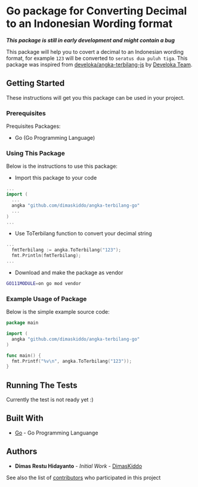 # Go package for Converting Decimal to an Indonesian Wording format

***This package is still in early development and might contain a bug***

This package will help you to covert a decimal to an Indonesian wording format, for example `123` will be converted to `seratus dua puluh tiga`. This package was inspired from [develoka/angka-terbilang-js](https://github.com/develoka/angka-terbilang-js) by [Develoka Team](https://github.com/develoka).

## Getting Started

These instructions will get you this package can be used in your project.

### Prerequisites

Prequisites Packages:
* Go (Go Programming Language)

### Using This Package

Below is the instructions to use this package:
* Import this package to your code
```go
...
import (
  ...
  angka "github.com/dimaskiddo/angka-terbilang-go"
  ...
)
...
```
* Use ToTerbilang function to convert your decimal string
```go
...
  fmtTerbilang := angka.ToTerbilang("123");
  fmt.Println(fmtTerbilang);
...
```
* Download and make the package as vendor
```sh
GO111MODULE=on go mod vendor
```

### Example Usage of Package

Below is the simple example source code:
```go
package main

import (
  angka "github.com/dimaskiddo/angka-terbilang-go"
)

func main() {
  fmt.Printf("%v\n", angka.ToTerbilang("123"));
}
```

## Running The Tests

Currently the test is not ready yet :)

## Built With

* [Go](https://golang.org/) - Go Programming Languange

## Authors

* **Dimas Restu Hidayanto** - *Initial Work* - [DimasKiddo](https://github.com/dimaskiddo)

See also the list of [contributors](https://github.com/dimaskiddo/angka-terbilang-go/contributors) who participated in this project

